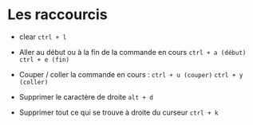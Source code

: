 # Les raccourcis

-   clear
    `ctrl + l`

-   Aller au début ou à la fin de la commande en cours
    `ctrl + a (début)`
    `ctrl + e (fin)`

-   Couper / coller la commande en cours :
    `ctrl + u (couper)`
    `ctrl + y (coller)`

-   Supprimer le caractère de droite
    `alt + d`

-   Supprimer tout ce qui se trouve à droite du curseur
    `ctrl + k`
